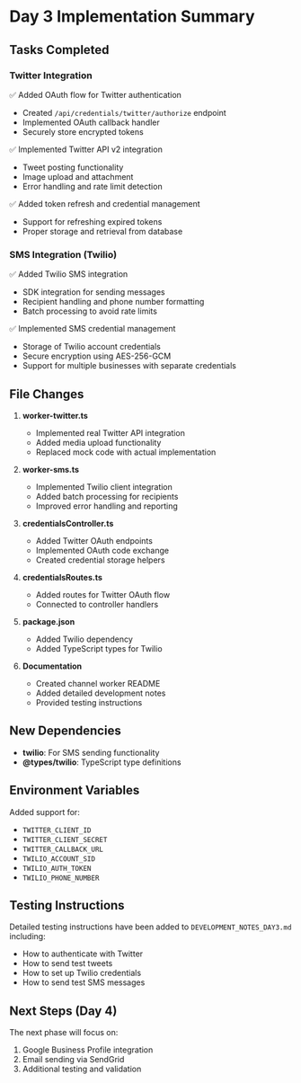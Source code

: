 # Day 3 Implementation Summary

## Tasks Completed

### Twitter Integration

✅ Added OAuth flow for Twitter authentication
- Created `/api/credentials/twitter/authorize` endpoint
- Implemented OAuth callback handler
- Securely store encrypted tokens

✅ Implemented Twitter API v2 integration
- Tweet posting functionality
- Image upload and attachment
- Error handling and rate limit detection

✅ Added token refresh and credential management
- Support for refreshing expired tokens
- Proper storage and retrieval from database

### SMS Integration (Twilio)

✅ Added Twilio SMS integration
- SDK integration for sending messages
- Recipient handling and phone number formatting
- Batch processing to avoid rate limits

✅ Implemented SMS credential management
- Storage of Twilio account credentials
- Secure encryption using AES-256-GCM
- Support for multiple businesses with separate credentials

## File Changes

1. **worker-twitter.ts**
   - Implemented real Twitter API integration
   - Added media upload functionality
   - Replaced mock code with actual implementation

2. **worker-sms.ts**
   - Implemented Twilio client integration
   - Added batch processing for recipients
   - Improved error handling and reporting

3. **credentialsController.ts**
   - Added Twitter OAuth endpoints
   - Implemented OAuth code exchange
   - Created credential storage helpers

4. **credentialsRoutes.ts**
   - Added routes for Twitter OAuth flow
   - Connected to controller handlers

5. **package.json**
   - Added Twilio dependency
   - Added TypeScript types for Twilio

6. **Documentation**
   - Created channel worker README
   - Added detailed development notes
   - Provided testing instructions

## New Dependencies

- **twilio**: For SMS sending functionality
- **@types/twilio**: TypeScript type definitions

## Environment Variables

Added support for:
- `TWITTER_CLIENT_ID`
- `TWITTER_CLIENT_SECRET`
- `TWITTER_CALLBACK_URL`
- `TWILIO_ACCOUNT_SID`
- `TWILIO_AUTH_TOKEN`
- `TWILIO_PHONE_NUMBER`

## Testing Instructions

Detailed testing instructions have been added to `DEVELOPMENT_NOTES_DAY3.md` including:
- How to authenticate with Twitter
- How to send test tweets
- How to set up Twilio credentials
- How to send test SMS messages

## Next Steps (Day 4)

The next phase will focus on:
1. Google Business Profile integration
2. Email sending via SendGrid
3. Additional testing and validation 